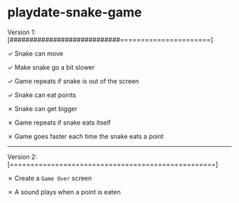 # playdate-snake-game

Version 1: [############################======================]

✓ Snake can move

✓ Make snake go a bit slower

✓ Game repeats if snake is out of the screen

✓ Snake can eat points

✗ Snake can get bigger

✗ Game repeats if snake eats itself

✗ Game goes faster each time the snake eats a point

---

Version 2: [==================================================]

✗ Create a ```Game Over``` screen

✗ A sound plays when a point is eaten
